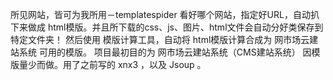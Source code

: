 所见网站，皆可为我所用－templatespider
看好哪个网站，指定好URL，自动扒下来做成 html模版。并且所下载的css、js、图片、html文件会自动分好类保存到特定文件夹！ 然后使用 模版计算工具，自动将 html模版计算合成为 网市场云建站系统 可用的模版。
项目最初目的为 网市场云建站系统（CMS建站系统） 因模版量少而做。用了之前写的 xnx3 ，以及 Jsoup 。

